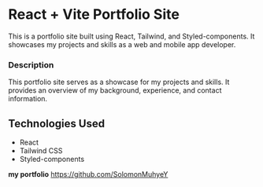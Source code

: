 # React + Vite Portfolio Site

This is a portfolio site built using React, Tailwind, and Styled-components. It showcases my projects and skills as a web and mobile app developer.

### Description
This portfolio site serves as a showcase for my projects and skills. It provides an overview of my background, experience, and contact information.

## Technologies Used
- React
- Tailwind CSS
- Styled-components

**my portfolio**
https://github.com/SolomonMuhyeY
